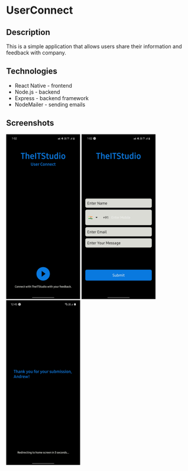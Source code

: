 # UserConnect
## Description
This is a simple application that allows users share their information and feedback with company.
## Technologies
* React Native - frontend
* Node.js - backend
* Express - backend framework
* NodeMailer - sending emails

## Screenshots
<img src="./assets/welcome.jpg" width="200">
<img src="./assets/form.jpg" width="200">
<img src="./assets/submitScreen.jpg" width="200">